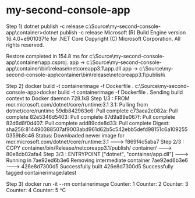 # my-second-console-app
Step 1) dotnet publish -c release
c:\Source\my-second-console-app\container>dotnet publish -c release
Microsoft (R) Build Engine version 16.4.0+e901037fe for .NET Core
Copyright (C) Microsoft Corporation. All rights reserved.

  Restore completed in 154.8 ms for c:\Source\my-second-console-app\container\app.csproj.
  app -> c:\Source\my-second-console-app\container\bin\release\netcoreapp3.1\app.dll
  app -> c:\Source\my-second-console-app\container\bin\release\netcoreapp3.1\publish\

Step 2) docker build -t containerimage -f Dockerfile .
c:\Source\my-second-console-app>docker build -t containerimage -f Dockerfile .
Sending build context to Docker daemon  728.1kB
Step 1/3 : FROM mcr.microsoft.com/dotnet/core/runtime:3.1
3.1: Pulling from dotnet/core/runtime
59db842963e6: Pull complete                                                                                          c73aea2c082a: Pull complete                                                                                          82e5346d5403: Pull complete                                                                                          87d9a89e067f: Pull complete                                                                                          82d6d8f0d407: Pull complete                                                                                          add89cde8d33: Pull complete                                                                                          Digest: sha256:814490388507af9003abd961d62b5c542ebb5defd98151c6a1092550359b8c46
Status: Downloaded newer image for mcr.microsoft.com/dotnet/core/runtime:3.1
 ---> f869f4c5aba7
Step 2/3 : COPY container/bin/Release/netcoreapp3.1/publish/ container/
 ---> 80e8cb02afa4
Step 3/3 : ENTRYPOINT ["dotnet", "container/app.dll"]
 ---> Running in 7ae92ed6b3e6
Removing intermediate container 7ae92ed6b3e6
 ---> 426e8d7300d5
Successfully built 426e8d7300d5
Successfully tagged containerimage:latest

Step 3) docker run -it --rm containerimage
Counter: 1
Counter: 2
Counter: 3
Counter: 4
Counter: 5
^C
